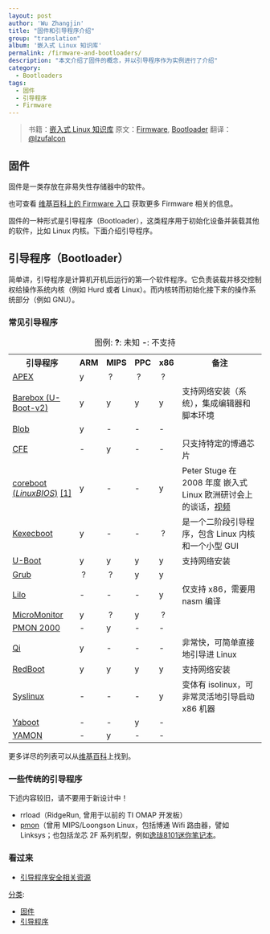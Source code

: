 ```yaml
---
layout: post
author: 'Wu Zhangjin'
title: "固件和引导程序介绍"
group: "translation"
album: '嵌入式 Linux 知识库'
permalink: /firmware-and-bootloaders/
description: "本文介绍了固件的概念，并以引导程序作为实例进行了介绍"
category:
  - Bootloaders
tags:
  - 固件
  - 引导程序 
  - Firmware
---
```


> 书籍：[嵌入式 Linux 知识库](https://tinylab.gitbooks.io/elinux)
> 原文：[Firmware](http://eLinux.org/Firmware "http://eLinux.org/Firmware"), [Bootloader](http://eLinux.org/Bootloader "http://eLinux.org/Bootloader")
> 翻译：[@lzufalcon](https://github.com/lzufalcon)

## 固件

固件是一类存放在非易失性存储器中的软件。

也可查看 [维基百科上的 Firmware 入口](http://en.wikipedia.org/wiki/Firmware) 获取更多 Firmware 相关的信息。

固件的一种形式是引导程序（Bootloader），这类程序用于初始化设备并装载其他的软件，比如 Linux 内核。下面介绍引导程序。

## 引导程序（Bootloader）

简单讲，引导程序是计算机开机后运行的第一个软件程序。它负责装载并移交控制权给操作系统内核（例如 Hurd 或者 Linux）。而内核转而初始化接下来的操作系统部分（例如 GNU）。

### 常见引导程序

<table border="0" cellspacing="0" cellpadding="4">
<caption align="top"> 图例: <b>?</b>: 未知 <b>-</b>: 不支持 <br/>
</caption>
<tr>
<th> 引导程序  </th>
<th> ARM </th>
<th> MIPS </th>
<th> PPC </th>
<th> x86 </th>
<th> 备注
</th></tr>
<tr>
<td> <a href="http://elinux.org/APEX" title="APEX">APEX</a>
</td>
<td>                 y  </td>
<td> &#160;?   </td>
<td> &#160;?  </td>
<td> &#160;?  </td>
<td>
</td></tr>
<tr>
<td> <a href="http://elinux.org/Barebox" title="Barebox">Barebox (U-Boot-v2)</a>
</td>
<td>                 y  </td>
<td>   y  </td>
<td>  y  </td>
<td>  y  </td>
<td> 支持网络安装（系统），集成编辑器和脚本环境
</td></tr>
<tr>
<td> <a href="http://elinux.org/Blob" title="Blob">Blob</a>
</td>
<td>                 y  </td>
<td>  -   </td>
<td>  -  </td>
<td>  -  </td>
<td>
</td></tr>
<tr>
<td> <a rel="nofollow" href="http://www.linux-mips.org/wiki/Common_Firmware_Environment">CFE</a>
</td>
<td>                 -  </td>
<td>  y   </td>
<td>  -  </td>
<td>  -  </td>
<td> 只支持特定的博通芯片
</td></tr>
<tr>
<td> <a href="http://elinux.org/Coreboot" title="Coreboot"> coreboot (<i>LinuxBIOS</i>)</a> <a rel="nofollow" href="http://www.coreboot.org/Welcome_to_coreboot">[1]</a>
</td>
<td>                 y  </td>
<td>  -   </td>
<td>  -  </td>
<td>  y  </td>
<td> Peter Stuge 在 2008 年度 嵌入式 Linux 欧洲研讨会上的谈话，<a rel="nofollow" href="http://free-electrons.com/pub/video/2008/elce/nluug-fall2008-stuge-coreboot.ogv">视频</a>
</td></tr>
<tr>
<td> <a href="http://elinux.org/Kexecboot" title="Kexecboot">Kexecboot</a>
</td>
<td>                 y  </td>
<td>  -   </td>
<td>  -  </td>
<td> &#160;?  </td>
<td> 是一个二阶段引导程序，包含 Linux 内核和一个小型 GUI
</td></tr>
<tr>
<td> <a href="../../.././dev_portals/Development_Platforms/Tegra/Mainline_SW/U-Boot/Tegra/Mainline_SW/U-Boot.md" title="U-Boot">U-Boot</a>
</td>
<td>                 y  </td>
<td>   y  </td>
<td>  y  </td>
<td>  y  </td>
<td> 支持网络安装
</td></tr>
<tr>
<td> <a href="http://elinux.org/Grub" title="Grub">Grub</a>
</td>
<td>                &#160;?  </td>
<td>  &#160;?  </td>
<td>  y  </td>
<td>  y  </td>
<td>
</td></tr>
<tr>
<td> <a href="http://elinux.org/Lilo" title="Lilo">Lilo</a>
</td>
<td>                 -  </td>
<td>   -  </td>
<td>  -  </td>
<td>  y  </td>
<td> 仅支持 x86，需要用 nasm 编译
</td></tr>
<tr>
<td> <a rel="nofollow" href="http://www.microcross.com/html/micromonitor.html">MicroMonitor</a>
</td>
<td>                 y  </td>
<td>  &#160;?  </td>
<td>  y  </td>
<td> &#160;?  </td>
<td>
</td></tr>
<tr>
<td> <a rel="nofollow" href="http://www.linux-mips.org/wiki/PMON_2000">PMON 2000</a>
</td>
<td>                 -  </td>
<td>  y   </td>
<td>  -  </td>
<td>  -  </td>
<td>
</td></tr>
<tr>
<td> <a href="http://elinux.org/index.php?title=Qi&amp;action=edit&amp;redlink=1" title="Qi (page does not exist)">Qi</a>
</td>
<td>                 y  </td>
<td>  -   </td>
<td>  -  </td>
<td>  -  </td>
<td> 非常快，可简单直接地引导进 Linux
</td></tr>

<tr>
<td> <a href="http://elinux.org/index.php?title=RedBoot&amp;action=edit&amp;redlink=1" title="RedBoot (page does not exist)">RedBoot</a>
</td>
<td>                 y  </td>
<td>   y  </td>
<td>  y  </td>
<td>  y  </td>
<td> 支持网络安装
</td></tr>
<tr>
<td> <a href="http://elinux.org/Syslinux" title="Syslinux">Syslinux</a>
</td>
<td>                 -  </td>
<td>  -   </td>
<td>  -  </td>
<td>  y  </td>
<td> 变体有 isolinux，可非常灵活地引导启动 x86 机器
</td></tr>
<tr>
<td> <a rel="nofollow" href="http://yaboot.ozlabs.org/">Yaboot</a>
</td>
<td>                 -  </td>
<td>  -   </td>
<td>  y  </td>
<td>  -  </td>
<td>
</td></tr>
<tr>
<td> <a rel="nofollow" href="http://www.linux-mips.org/wiki/YAMON">YAMON</a>
</td>
<td>                 -  </td>
<td>  y   </td>
<td>  -  </td>
<td>  -  </td>
<td>
</td></tr></table>

更多详尽的列表可以从[维基百科](http://en.wikipedia.org/wiki/Comparison_of_boot_loaders)上找到。

### 一些传统的引导程序

下述内容较旧，请不要用于新设计中！

-   rrload（RidgeRun, 曾用于以前的 TI OMAP 开发板）
-   [pmon](http://www.linux-mips.org/wiki/PMON)（曾用 MIPS/Loongson Linux，包括博通 Wifi 路由器，譬如 Linksys；也包括龙芯 2F 系列机型，例如[逸珑8101迷你笔记本](http://www.lemote.com/products/computer/yilong/8.html)。

### 看过来

-   [引导程序安全相关资源](https://tinylab-1.gitbook.io/elinux/content/zh/dev_portals/Security/Bootloader_Security_Resources/Bootloader_Security_Resources.html "引导程序安全相关资源")


[分类](http://eLinux.org/Special:Categories "Special:Categories"):

-   [固件](http://elinux.org/Category:Firmware)
-   [引导程序](http://eLinux.org/Category:Bootloaders "Category:Bootloaders")





